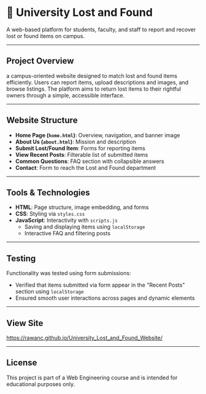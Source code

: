 # 🏫 University Lost and Found

A web-based platform for students, faculty, and staff to report and recover lost or found items on campus.

---

## Project Overview

a campus-oriented website designed to match lost and found items efficiently. Users can report items, upload descriptions and images, and browse listings. The platform aims to return lost items to their rightful owners through a simple, accessible interface.

---

## Website Structure

- **Home Page (`home.html`)**: Overview, navigation, and banner image  
- **About Us (`about.html`)**: Mission and description  
- **Submit Lost/Found Item**: Forms for reporting items  
- **View Recent Posts**: Filterable list of submitted items  
- **Common Questions**: FAQ section with collapsible answers  
- **Contact**: Form to reach the Lost and Found department

---

## Tools & Technologies

- **HTML**: Page structure, image embedding, and forms  
- **CSS**: Styling via `styles.css`  
- **JavaScript**: Interactivity with `scripts.js`  
  - Saving and displaying items using `localStorage`  
  - Interactive FAQ and filtering posts

---

## Testing

Functionality was tested using form submissions:
- Verified that items submitted via form appear in the "Recent Posts" section using `localStorage`
- Ensured smooth user interactions across pages and dynamic elements

---

## View Site 

https://rawanc.github.io/University_Lost_and_Found_Website/

---

## License

This project is part of a Web Engineering course and is intended for educational purposes only.
